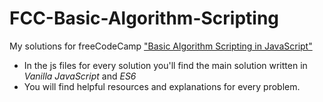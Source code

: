 # FCC-Basic-Algorithm-Scripting
My solutions for freeCodeCamp ["Basic Algorithm Scripting in JavaScript"](https://www.freecodecamp.org/learn/javascript-algorithms-and-data-structures/#basic-algorithm-scripting)

- In the js files for every solution you'll find the main solution written in *Vanilla JavaScript* and *ES6*
- You will find helpful resources and explanations for every problem.
